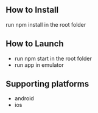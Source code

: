 
## How to Install

run npm install in the root folder

## How to Launch

- run npm start in the root folder
- run app in emulator

## Supporting platforms

- android
- ios